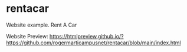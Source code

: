 # rentacar
Website example. Rent A Car

Website Preview:
https://htmlpreview.github.io/?https://github.com/rogermarticampusnet/rentacar/blob/main/index.html
